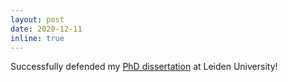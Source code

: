 ```yaml
---
layout: post
date: 2020-12-11
inline: true
---
```


Successfully defended my [PhD dissertation](/phd_thesis/) at Leiden University!